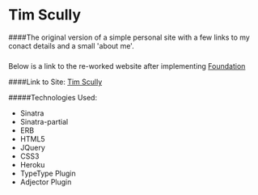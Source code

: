 Tim Scully
========================

####The original version of a simple personal site with a few links to my conact details and a small 'about me'.

#####
Below is a link to the re-worked website after implementing [Foundation](http://foundation.zurb.com)

####Link to Site: [Tim Scully](http://timscully.co.uk)

#####Technologies Used:

  - Sinatra
  - Sinatra-partial
  - ERB
  - HTML5
  - JQuery
  - CSS3
  - Heroku
  - TypeType Plugin
  - Adjector Plugin
